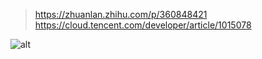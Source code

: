 > https://zhuanlan.zhihu.com/p/360848421
> https://cloud.tencent.com/developer/article/1015078

![alt](https://pic2.zhimg.com/v2-71de10efdaa2758186b6c510bdd8d8c3_1440w.jpg?source=172ae18b)